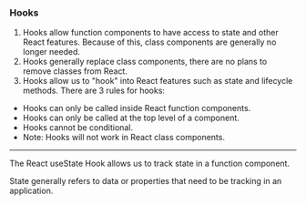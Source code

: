 <!-- @format -->

### Hooks

1. Hooks allow function components to have access to state and other React features. Because of this, class components are generally no longer needed.
2. Hooks generally replace class components, there are no plans to remove classes from React.
3. Hooks allow us to "hook" into React features such as state and lifecycle methods.
   There are 3 rules for hooks:

- Hooks can only be called inside React function components.
- Hooks can only be called at the top level of a component.
- Hooks cannot be conditional.
- Note: Hooks will not work in React class components.

---

The React useState Hook allows us to track state in a function component.

State generally refers to data or properties that need to be tracking in an application.
